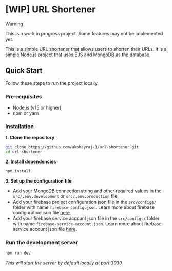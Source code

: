 # [WIP] URL Shortener

> [!WARNING] 
> This is a work in progress project. Some features may not be implemented yet.

This is a simple URL shortener that allows users to shorten their URLs. It is a simple Node.js project that uses EJS and MongoDB as the database.


## Quick Start
Follow these steps to run the project locally.

### Pre-requisites
- Node.js (v15 or higher)
- npm or yarn

### Installation

**1. Clone the repository**

```bash
git clone https://github.com/akshayraj-1/url-shortener.git
cd url-shortener
```

**2. Install dependencies**

```bash
npm install
```

**3. Set up the configuration file**

- Add your MongoDB connection string and other required values in the `src/.env.development` or `src/.env.production` file.
- Add your firebase project configuration json file in the `src/configs/` folder with name `firebase-config.json`. Learn more about firebase configuration json file [here](https://firebase.google.com/docs/web/learn-more#config-object).
- Add your firebase service account json file in the `src/configs/` folder with name `firebase-service-account.json`. Learn more about firebase service account json file [here](https://firebase.google.com/docs/admin/setup#initialize_the_sdk).

### Run the development server

```bash
npm run dev
```
_This will start the server by default locally at port 3939_
